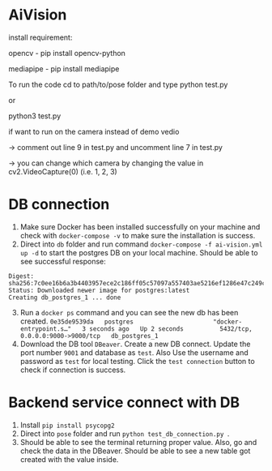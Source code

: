 # AiVision

install requirement:

opencv - pip install opencv-python

mediapipe - pip install mediapipe

To run the code cd to path/to/pose folder and type python test.py     

or      

python3 test.py

if want to run on the camera instead of demo vedio

-> comment out line 9 in test.py and uncomment line 7 in test.py

-> you can change which camera by changing the value in cv2.VideoCapture(0) (i.e. 1, 2, 3)

# DB connection
1. Make sure Docker has been installed successfully on your machine and check with `docker-compose -v` to make sure the installation is success.
2. Direct into `db` folder and run command `docker-compose -f ai-vision.yml up -d` to start the postgres DB on your local machine. Should be able to see successful response:
```
Digest: sha256:7c0ee16b6a3b4403957ece2c186ff05c57097a557403ae5216ef1286e47c249c
Status: Downloaded newer image for postgres:latest
Creating db_postgres_1 ... done
```
3. Run a `docker ps` command and you can see the new db has been created.
`0e35de9539da   postgres                      "docker-entrypoint.s…"   3 seconds ago   Up 2 seconds          5432/tcp, 0.0.0.0:9000->9000/tcp   db_postgres_1`
4. Download the DB tool `DBeaver`. Create a new DB connect. Update the port number `9001` and database as `test`. Also Use the username and password as `test` for local testing. Click the `test connection` button to check if connection is success.


# Backend service connect with DB
1. Install `pip install psycopg2`
2. Direct into `pose` folder and run `python test_db_connection.py `.
3. Should be able to see the terminal returning proper value. Also, go and check the data in the DBeaver. Should be able to see a new table got created with the value inside.